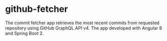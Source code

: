 # github-fetcher
The commit fetcher app retrieves the most recent commits from requested repository using GitHub GraphQL API v4. The app developed with Angular 8 and Spring Boot 2.
